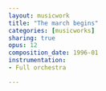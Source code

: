 ```yaml
---
layout: musicwork
title: "The march begins"
categories: [musicworks]
sharing: true
opus: 12
composition_date: 1996-01
instrumentation:
- Full orchestra

---
```

